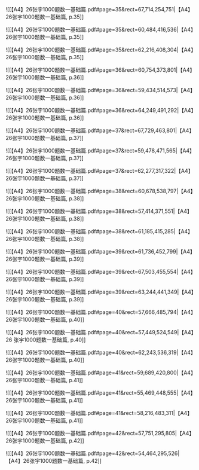 ![[【A4】26张宇1000题数一基础篇.pdf#page=35&rect=67,714,254,751|【A4】26张宇1000题数一基础篇, p.35]]


![[【A4】26张宇1000题数一基础篇.pdf#page=35&rect=60,484,416,536|【A4】26张宇1000题数一基础篇, p.35]]


![[【A4】26张宇1000题数一基础篇.pdf#page=35&rect=62,216,408,304|【A4】26张宇1000题数一基础篇, p.35]]



![[【A4】26张宇1000题数一基础篇.pdf#page=36&rect=60,754,373,801|【A4】26张宇1000题数一基础篇, p.36]]



![[【A4】26张宇1000题数一基础篇.pdf#page=36&rect=59,434,514,573|【A4】26张宇1000题数一基础篇, p.36]]



![[【A4】26张宇1000题数一基础篇.pdf#page=36&rect=64,249,491,292|【A4】26张宇1000题数一基础篇, p.36]]



![[【A4】26张宇1000题数一基础篇.pdf#page=37&rect=67,729,463,801|【A4】26张宇1000题数一基础篇, p.37]]



![[【A4】26张宇1000题数一基础篇.pdf#page=37&rect=59,478,471,565|【A4】26张宇1000题数一基础篇, p.37]]



![[【A4】26张宇1000题数一基础篇.pdf#page=37&rect=62,277,317,322|【A4】26张宇1000题数一基础篇, p.37]]



![[【A4】26张宇1000题数一基础篇.pdf#page=38&rect=60,678,538,797|【A4】26张宇1000题数一基础篇, p.38]]



![[【A4】26张宇1000题数一基础篇.pdf#page=38&rect=57,414,371,551|【A4】26张宇1000题数一基础篇, p.38]]



![[【A4】26张宇1000题数一基础篇.pdf#page=38&rect=61,185,415,285|【A4】26张宇1000题数一基础篇, p.38]]



![[【A4】26张宇1000题数一基础篇.pdf#page=39&rect=61,736,452,799|【A4】26张宇1000题数一基础篇, p.39]]



![[【A4】26张宇1000题数一基础篇.pdf#page=39&rect=67,503,455,554|【A4】26张宇1000题数一基础篇, p.39]]



![[【A4】26张宇1000题数一基础篇.pdf#page=39&rect=63,244,441,349|【A4】26张宇1000题数一基础篇, p.39]]



![[【A4】26张宇1000题数一基础篇.pdf#page=40&rect=57,666,485,794|【A4】26张宇1000题数一基础篇, p.40]]



![[【A4】26张宇1000题数一基础篇.pdf#page=40&rect=57,449,524,549|【A4】26
张宇1000题数一基础篇, p.40]]



![[【A4】26张宇1000题数一基础篇.pdf#page=40&rect=62,243,536,319|【A4】26张宇1000题数一基础篇, p.40]]



![[【A4】26张宇1000题数一基础篇.pdf#page=41&rect=59,689,420,800|【A4】26张宇1000题数一基础篇, p.41]]



![[【A4】26张宇1000题数一基础篇.pdf#page=41&rect=55,469,448,555|【A4】26张宇1000题数一基础篇, p.41]]



![[【A4】26张宇1000题数一基础篇.pdf#page=41&rect=58,216,483,311|【A4】26张宇1000题数一基础篇, p.41]]



![[【A4】26张宇1000题数一基础篇.pdf#page=42&rect=57,751,295,805|【A4】26张宇1000题数一基础篇, p.42]]



![[【A4】26张宇1000题数一基础篇.pdf#page=42&rect=54,464,295,526|【A4】26张宇1000题数一基础篇, p.42]]



